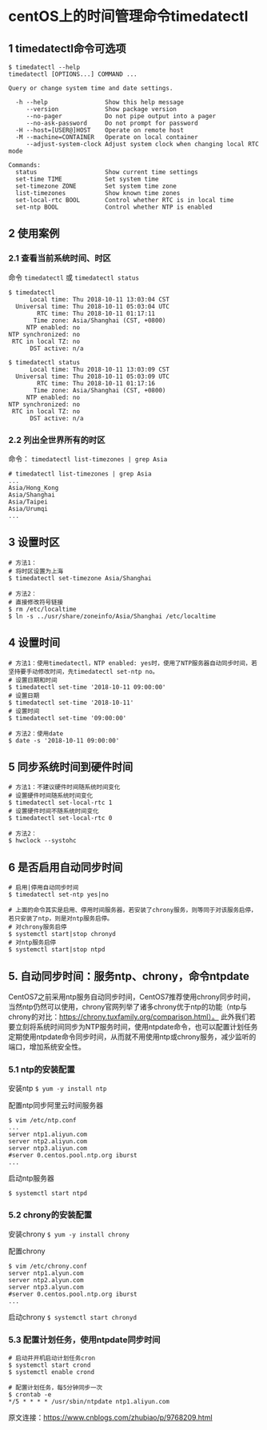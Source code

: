 # centOS上的时间管理命令timedatectl

## 1 timedatectl命令可选项

``` 
$ timedatectl --help
timedatectl [OPTIONS...] COMMAND ...

Query or change system time and date settings.

  -h --help                Show this help message
     --version             Show package version
     --no-pager            Do not pipe output into a pager
     --no-ask-password     Do not prompt for password
  -H --host=[USER@]HOST    Operate on remote host
  -M --machine=CONTAINER   Operate on local container
     --adjust-system-clock Adjust system clock when changing local RTC mode

Commands:
  status                   Show current time settings
  set-time TIME            Set system time
  set-timezone ZONE        Set system time zone
  list-timezones           Show known time zones
  set-local-rtc BOOL       Control whether RTC is in local time
  set-ntp BOOL             Control whether NTP is enabled
```

## 2 使用案例

### 2.1 查看当前系统时间、时区
命令 `timedatectl` 或 `timedatectl status` 

``` 
$ timedatectl 
      Local time: Thu 2018-10-11 13:03:04 CST
  Universal time: Thu 2018-10-11 05:03:04 UTC
        RTC time: Thu 2018-10-11 01:17:11
       Time zone: Asia/Shanghai (CST, +0800)
     NTP enabled: no
NTP synchronized: no
 RTC in local TZ: no
      DST active: n/a

$ timedatectl status
      Local time: Thu 2018-10-11 13:03:09 CST
  Universal time: Thu 2018-10-11 05:03:09 UTC
        RTC time: Thu 2018-10-11 01:17:16
       Time zone: Asia/Shanghai (CST, +0800)
     NTP enabled: no
NTP synchronized: no
 RTC in local TZ: no
      DST active: n/a
```

### 2.2 列出全世界所有的时区

命令： `timedatectl list-timezones | grep Asia` 

``` 
# timedatectl list-timezones | grep Asia
...
Asia/Hong_Kong
Asia/Shanghai
Asia/Taipei
Asia/Urumqi
...

```

## 3 设置时区

``` 
# 方法1：
# 将时区设置为上海
$ timedatectl set-timezone Asia/Shanghai

# 方法2：
# 直接修改符号链接
$ rm /etc/localtime
$ ln -s ../usr/share/zoneinfo/Asia/Shanghai /etc/localtime
```

## 4 设置时间

``` 
# 方法1：使用timedatectl，NTP enabled: yes时，使用了NTP服务器自动同步时间，若坚持要手动修改时间，先timedatectl set-ntp no。
# 设置日期和时间
$ timedatectl set-time '2018-10-11 09:00:00'
# 设置日期
$ timedatectl set-time '2018-10-11'
# 设置时间
$ timedatectl set-time '09:00:00'

# 方法2：使用date
$ date -s '2018-10-11 09:00:00'
```

## 5 同步系统时间到硬件时间

``` 
# 方法1：不建议硬件时间随系统时间变化
# 设置硬件时间随系统时间变化
$ timedatectl set-local-rtc 1
# 设置硬件时间不随系统时间变化
$ timedatectl set-local-rtc 0

# 方法2：
$ hwclock --systohc
```

## 6 是否启用自动同步时间

``` 
# 启用|停用自动同步时间
$ timedatectl set-ntp yes|no

# 上面的命令其实是启用、停用时间服务器，若安装了chrony服务，则等同于对该服务启停，若只安装了ntp，则是对ntp服务启停。
# 对chrony服务启停
$ systemctl start|stop chronyd
# 对ntp服务启停
$ systemctl start|stop ntpd
```

## 5. 自动同步时间：服务ntp、chrony，命令ntpdate

CentOS7之前采用ntp服务自动同步时间，CentOS7推荐使用chrony同步时间，当然ntp仍然可以使用，chrony官网列举了诸多chrony优于ntp的功能（ntp与chrony的对比：https://chrony.tuxfamily.org/comparison.html）。
此外我们若要立刻将系统时间同步为NTP服务时间，使用ntpdate命令，也可以配置计划任务定期使用ntpdate命令同步时间，从而就不用使用ntp或chrony服务，减少监听的端口，增加系统安全性。

### 5.1 ntp的安装配置

安装ntp
`$ yum -y install ntp` 

配置ntp同步阿里云时间服务器

``` 
$ vim /etc/ntp.conf
...
server ntp1.aliyun.com
server ntp2.aliyun.com
server ntp3.aliyun.com
#server 0.centos.pool.ntp.org iburst
...
```

启动ntp服务器

``` 
$ systemctl start ntpd
```

### 5.2 chrony的安装配置

安装chrony
`$ yum -y install chrony
`

配置chrony

``` 
$ vim /etc/chrony.conf
server ntp1.alyun.com
server ntp2.alyun.com
server ntp3.alyun.com
#server 0.centos.pool.ntp.org iburst
...
```

启动chrony
`$ systemctl start chronyd` 

### 5.3 配置计划任务，使用ntpdate同步时间

``` 
# 启动并开机启动计划任务cron
$ systemctl start crond
$ systemctl enable crond

# 配置计划任务，每5分钟同步一次
$ crontab -e
*/5 * * * * /usr/sbin/ntpdate ntp1.aliyun.com
```

原文连接：https://www.cnblogs.com/zhubiao/p/9768209.html

